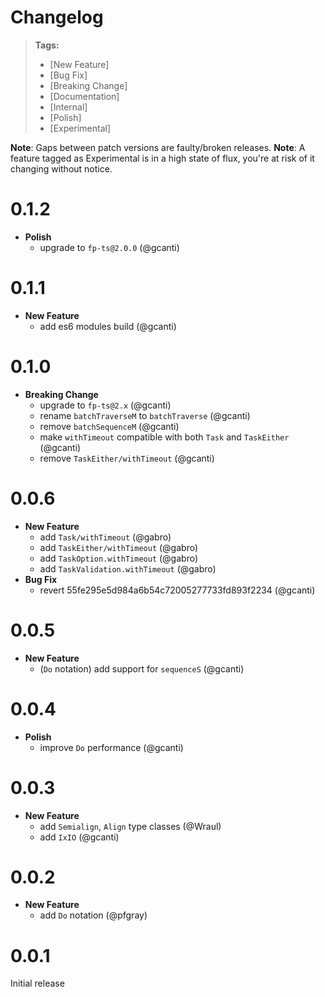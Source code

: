 # Changelog

> **Tags:**
>
> - [New Feature]
> - [Bug Fix]
> - [Breaking Change]
> - [Documentation]
> - [Internal]
> - [Polish]
> - [Experimental]

**Note**: Gaps between patch versions are faulty/broken releases.
**Note**: A feature tagged as Experimental is in a high state of flux, you're at risk of it changing without notice.

# 0.1.2

- **Polish**
  - upgrade to `fp-ts@2.0.0` (@gcanti)

# 0.1.1

- **New Feature**
  - add es6 modules build (@gcanti)

# 0.1.0

- **Breaking Change**
  - upgrade to `fp-ts@2.x` (@gcanti)
  - rename `batchTraverseM` to `batchTraverse` (@gcanti)
  - remove `batchSequenceM` (@gcanti)
  - make `withTimeout` compatible with both `Task` and `TaskEither` (@gcanti)
  - remove `TaskEither/withTimeout` (@gcanti)

# 0.0.6

- **New Feature**
  - add `Task/withTimeout` (@gabro)
  - add `TaskEither/withTimeout` (@gabro)
  - add `TaskOption.withTimeout` (@gabro)
  - add `TaskValidation.withTimeout` (@gabro)
- **Bug Fix**
  - revert 55fe295e5d984a6b54c72005277733fd893f2234 (@gcanti)

# 0.0.5

- **New Feature**
  - (`Do` notation) add support for `sequenceS` (@gcanti)

# 0.0.4

- **Polish**
  - improve `Do` performance (@gcanti)

# 0.0.3

- **New Feature**
  - add `Semialign`, `Align` type classes (@Wraul)
  - add `IxIO` (@gcanti)

# 0.0.2

- **New Feature**
  - add `Do` notation (@pfgray)

# 0.0.1

Initial release
